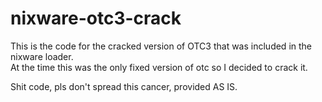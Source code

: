# nixware-otc3-crack

This is the code for the cracked version of OTC3 that was included in the nixware loader.  
At the time this was the only fixed version of otc so I decided to crack it.

Shit code, pls don't spread this cancer, provided AS IS.
